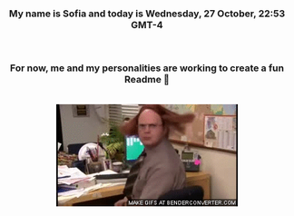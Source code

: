 


<div align="center">
<h3 >My name is Sofia and today is Wednesday, 27 October, 22:53 GMT-4</h3><br>
<h3 >For now, me and my personalities are working to create a fun Readme 👋
</h3><br>
<img src='img/dwight.gif' alt='working...'/>
</div>
